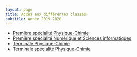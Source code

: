 ```yaml
---
layout: page
title: Accès aux différentes classes
subtitle: Année 2019-2020
---
```



- [Première spécialité Physique-Chimie]({{site-url}}/ressources/1-spe-pc/)
- [Première spécialité Numérique et Sciences informatiques]({{site-url}}/ressources/1-spe-nsi/)
- [Terminale Physique-Chimie]({{site-url}}/ressources/ts-pc/)
- [Terminale spécialité Physique-Chimie]({{site-url}}/ressources/ts-spe-pc/)